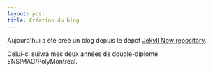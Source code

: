 ```yaml
---
layout: post
title: Création du blog
---
```


Aujourd'hui a été créé un blog depuis le dépot [Jekyll Now repository](https://github.com/barryclark/jekyll-now).

Celui-ci suivra mes deux années de double-diplôme ENSIMAG/PolyMontréal.
